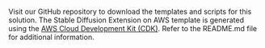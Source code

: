 Visit our GitHub repository to download the templates and scripts for this solution. The Stable Diffusion Extension on AWS template is generated using the [AWS Cloud Development Kit (CDK)][cdk]. Refer to the README.md file for additional information.

[cdk]: http://aws.amazon.com/cdk/